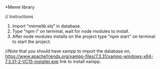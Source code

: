 *Meme library

// Instructions


1. Import "memelib.slq" in database.
2. Type "npm i" on terminal, wait for node modules to install.
3. After node modules installs on the project type "npm start" on terminal to start the project.


//Note that you should have xampp to import the database on, 
https://www.apachefriends.org/xampp-files/7.3.31/xampp-windows-x64-7.3.31-2-VC15-installer.exe
link to install xampp.



